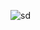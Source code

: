 

![sd](https://user-images.githubusercontent.com/92676202/137629553-d1b5dcdc-da92-4e4f-a2ef-d904cd98788f.jpg)
